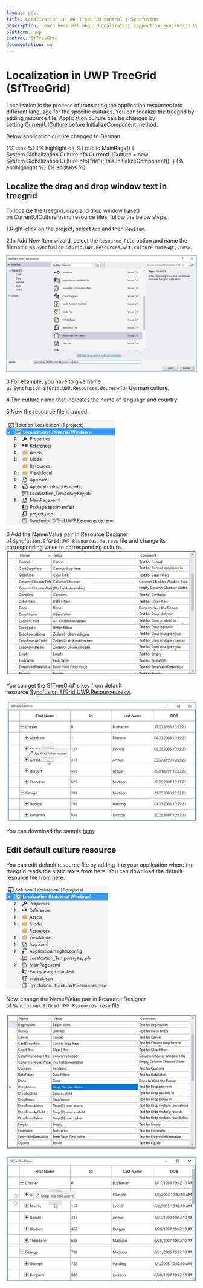 ```yaml
---
layout: post
title: Localization in UWP TreeGrid control | Syncfusion
description: Learn here all about Localization support in Syncfusion UWP TreeGrid (SfTreeGrid) control and more.
platform: uwp
control: SfTreeGrid
documentation: ug
---
```


# Localization in UWP TreeGrid (SfTreeGrid)

Localization is the process of translating the application resources into different language for the specific cultures. You can localize the treegrid by adding resource file. Application culture can be changed by setting [CurrentUICulture](https://msdn.microsoft.com/en-us/library/system.globalization.cultureinfo.currentuiculture.aspx) before InitializeComponent method.

Below application culture changed to German.

{% tabs %}
{% highlight c# %}
public MainPage()
{
    System.Globalization.CultureInfo.CurrentUICulture = new System.Globalization.CultureInfo("de");
    this.InitializeComponent();
}
{% endhighlight %}
{% endtabs %}

## Localize the drag and drop window text in treegrid

To localize the treegrid, drag and drop window based on CurrentUICulture using resource files, follow the below steps.

1.Right-click on the project, select `Add` and then `NewItem`.

2.In Add New Item wizard, select the `Resource File` option and name the filename as `Syncfusion.SfGrid.UWP.Resources.&lt;culture name&gt;.resw`.

![Creating resource file](Localization_images/Localization_img1.jpeg)

3.For example, you have to give name as `Syncfusion.SfGrid.UWP.Resources.de.resw` for German culture.

4.The culture name that indicates the name of language and country.

5.Now the resource file is added.

![Added the created resource file](Localization_images/Localization_img2.jpeg)

6.Add the Name/Value pair in Resource Designer of `Syncfusion.SfGrid.UWP.Resources.de.resw` file and change its corresponding value to corresponding culture.
![Providing the resources as per culture](Localization_images/Localization_img3.jpeg)

You can get the SfTreeGrid’ s key from default resource [Syncfusion.SfGrid.UWP.Resources.resw](http://www.syncfusion.com/downloads/support/directtrac/general/ze/Syncfusion.SfGrid.UWP.Resources-531431521.zip).

![Drag drop window of UWP treegrid with localized string](Localization_images/Localization_img4.jpeg)

You can download the sample [here](https://github.com/SyncfusionExamples/how-to-localize-the-drag-and-drop-window-text-in-treegrid/tree/master/UWP).

## Edit default culture resource 

You can edit default resource file by adding it to your application where the treegrid reads the static texts from here. You can download the default resource file from [here](http://www.syncfusion.com/downloads/support/directtrac/general/ze/Syncfusion.SfGrid.UWP.Resources-531431521.zip).

![Default resource file](Localization_images/Localization_img5.jpeg)

Now, change the Name/Value pair in Resource Designer of `Syncfusion.SfGrid.UWP.Resources.resw` file.

![Modifying the default localization in resource](Localization_images/Localization_img6.jpeg)


![Drag and drop window of UWP treegrid with modified resource](Localization_images/Localization_img7.jpeg)

